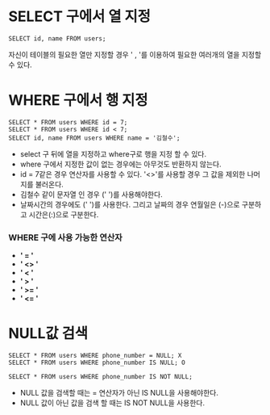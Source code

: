 # SELECT 구에서 열 지정
```
SELECT id, name FROM users;
```
자신이 테이블의 필요한 열만 지정할 경우 ' , '를 이용하여 필요한 여러개의 열을 지정할 수 있다.
# WHERE 구에서 행 지정
```
SELECT * FROM users WHERE id = 7;
SELECT * FROM users WHERE id < 7;
SELECT id, name FROM users WHERE name = '김철수';
```
- select 구 뒤에 열을 지정하고 where구로 행을 지정 할 수 있다. 
- where 구에서 지정한 값이 없는 경우에는 아무것도 반환하지 않는다.
- id = 7같은 경우 연산자를 사용할 수 있다. '<>'를 사용할 경우 그 값을 제외한 나머지를 불러온다.
- 김철수 같이 문자열 인 경우 (' ')를 사용해야한다.
- 날짜시간의 경우에도 (' ')를 사용한다. 그리고 날짜의 경우 연월일은 (-)으로 구분하고 시간은(:)으로 구분한다.
### WHERE 구에 사용 가능한 연산자
- **' = '**
- **' <> '**
- **' < '** 
- **' > '**
- **' >= '**
- **' <= '**

# NULL값 검색
```
SELECT * FROM users WHERE phone_number = NULL; X
SELECT * FROM users WHERE phone_number IS NULL; O

SELECT * FROM users WHERE phone_number IS NOT NULL;
```
- NULL 값을 검색할 때는 = 연산자가 아닌 IS NULL을 사용해야한다.
- NULL 값이 아닌 값을 검색 할 때는 IS NOT NULL을 사용한다.


